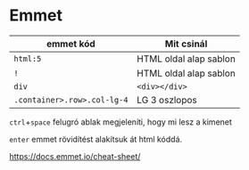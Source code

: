 # Emmet

| emmet kód                 |    Mit csinál                |
|------|-----|
|`html:5`|HTML oldal alap sablon |
|`!` | HTML oldal alap sablon |
|`div`| `<div></div>` | 
|`.container>.row>.col-lg-4`| LG 3 oszlopos|

`ctrl`+`space` felugró ablak megjeleníti, hogy mi lesz a kimenet

`enter` emmet rövidítést alakítsuk át html kóddá.


https://docs.emmet.io/cheat-sheet/  